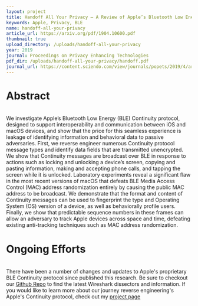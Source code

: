 ```yaml
---
layout: project
title: Handoff All Your Privacy – A Review of Apple’s Bluetooth Low Energy Continuity Protocol
keywords: Apple, Privacy, BLE
name: handoff-all-your-privacy
article_url: https://arxiv.org/pdf/1904.10600.pdf
thumbnail: true
upload_directory: /uploads/handoff-all-your-privacy
year: 2019
journal: Proceedings on Privacy Enhancing Technologies
pdf_dir: /uploads/handoff-all-your-privacy/handoff.pdf
journal_url: https://content.sciendo.com/view/journals/popets/2019/4/article-p34.xml
---
```


# Abstract
\
We investigate Apple’s Bluetooth Low Energy (BLE) Continuity protocol, designed to support interoperability and communication between iOS and macOS devices, and show that the price for this seamless experience is leakage of identifying information and behavioral data to passive adversaries. First, we reverse engineer numerous Continuity protocol message types and identify data fields that are transmitted unencrypted. We show that Continuity messages are broadcast over BLE in response to actions such as locking and unlocking a device’s screen, copying and pasting information, making and accepting phone calls, and tapping the screen while it is unlocked. Laboratory experiments reveal a significant flaw in the most recent versions of macOS that defeats BLE Media Access Control (MAC) address randomization entirely by causing the public MAC address to be broadcast. We demonstrate that the format and content of Continuity messages can be used to fingerprint the type and Operating System (OS) version of a device, as well as behaviorally profile users. Finally, we show that predictable sequence numbers in these frames can allow an adversary to track Apple devices across space and time, defeating existing anti-tracking techniques such as MAC address randomization.

# Ongoing Efforts
\
There have been a number of changes and updates to Apple's proprietary BLE Continuity protocol since published this research. Be sure to checkout our [Github Repo](https://github.com/furiousMAC/continuity) to find the latest Wireshark dissectors and information. If you would like to learn more about our journey reverse engineering's Apple's Continuity protocol, check out my [project page](/projects/apple-ble-rev/)


<!--more-->
